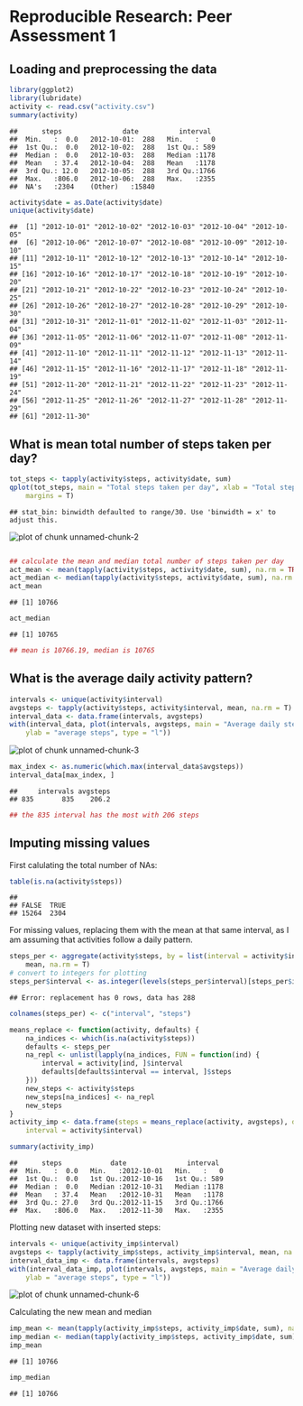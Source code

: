 # Reproducible Research: Peer Assessment 1


## Loading and preprocessing the data


```r
library(ggplot2)
library(lubridate)
activity <- read.csv("activity.csv")
summary(activity)
```

```
##      steps               date          interval   
##  Min.   :  0.0   2012-10-01:  288   Min.   :   0  
##  1st Qu.:  0.0   2012-10-02:  288   1st Qu.: 589  
##  Median :  0.0   2012-10-03:  288   Median :1178  
##  Mean   : 37.4   2012-10-04:  288   Mean   :1178  
##  3rd Qu.: 12.0   2012-10-05:  288   3rd Qu.:1766  
##  Max.   :806.0   2012-10-06:  288   Max.   :2355  
##  NA's   :2304    (Other)   :15840
```

```r
activity$date = as.Date(activity$date)
unique(activity$date)
```

```
##  [1] "2012-10-01" "2012-10-02" "2012-10-03" "2012-10-04" "2012-10-05"
##  [6] "2012-10-06" "2012-10-07" "2012-10-08" "2012-10-09" "2012-10-10"
## [11] "2012-10-11" "2012-10-12" "2012-10-13" "2012-10-14" "2012-10-15"
## [16] "2012-10-16" "2012-10-17" "2012-10-18" "2012-10-19" "2012-10-20"
## [21] "2012-10-21" "2012-10-22" "2012-10-23" "2012-10-24" "2012-10-25"
## [26] "2012-10-26" "2012-10-27" "2012-10-28" "2012-10-29" "2012-10-30"
## [31] "2012-10-31" "2012-11-01" "2012-11-02" "2012-11-03" "2012-11-04"
## [36] "2012-11-05" "2012-11-06" "2012-11-07" "2012-11-08" "2012-11-09"
## [41] "2012-11-10" "2012-11-11" "2012-11-12" "2012-11-13" "2012-11-14"
## [46] "2012-11-15" "2012-11-16" "2012-11-17" "2012-11-18" "2012-11-19"
## [51] "2012-11-20" "2012-11-21" "2012-11-22" "2012-11-23" "2012-11-24"
## [56] "2012-11-25" "2012-11-26" "2012-11-27" "2012-11-28" "2012-11-29"
## [61] "2012-11-30"
```


## What is mean total number of steps taken per day?


```r
tot_steps <- tapply(activity$steps, activity$date, sum)
qplot(tot_steps, main = "Total steps taken per day", xlab = "Total steps", ylab = "Count", 
    margins = T)
```

```
## stat_bin: binwidth defaulted to range/30. Use 'binwidth = x' to adjust this.
```

![plot of chunk unnamed-chunk-2](figure/unnamed-chunk-2.png) 

```r

## calculate the mean and median total number of steps taken per day
act_mean <- mean(tapply(activity$steps, activity$date, sum), na.rm = TRUE)
act_median <- median(tapply(activity$steps, activity$date, sum), na.rm = TRUE)
act_mean
```

```
## [1] 10766
```

```r
act_median
```

```
## [1] 10765
```

```r
## mean is 10766.19, median is 10765
```


## What is the average daily activity pattern?


```r
intervals <- unique(activity$interval)
avgsteps <- tapply(activity$steps, activity$interval, mean, na.rm = T)
interval_data <- data.frame(intervals, avgsteps)
with(interval_data, plot(intervals, avgsteps, main = "Average daily steps per interval", 
    ylab = "average steps", type = "l"))
```

![plot of chunk unnamed-chunk-3](figure/unnamed-chunk-3.png) 

```r
max_index <- as.numeric(which.max(interval_data$avgsteps))
interval_data[max_index, ]
```

```
##     intervals avgsteps
## 835       835    206.2
```

```r
## the 835 interval has the most with 206 steps
```


## Imputing missing values

First calulating the total number of NAs:

```r
table(is.na(activity$steps))
```

```
## 
## FALSE  TRUE 
## 15264  2304
```


For missing values, replacing them with the mean at that same interval, as I am assuming that activities follow a daily pattern.

```r
steps_per <- aggregate(activity$steps, by = list(interval = activity$interval), 
    mean, na.rm = T)
# convert to integers for plotting
steps_per$interval <- as.integer(levels(steps_per$interval)[steps_per$interval])
```

```
## Error: replacement has 0 rows, data has 288
```

```r
colnames(steps_per) <- c("interval", "steps")

means_replace <- function(activity, defaults) {
    na_indices <- which(is.na(activity$steps))
    defaults <- steps_per
    na_repl <- unlist(lapply(na_indices, FUN = function(ind) {
        interval = activity[ind, ]$interval
        defaults[defaults$interval == interval, ]$steps
    }))
    new_steps <- activity$steps
    new_steps[na_indices] <- na_repl
    new_steps
}
activity_imp <- data.frame(steps = means_replace(activity, avgsteps), date = activity$date, 
    interval = activity$interval)

summary(activity_imp)
```

```
##      steps            date               interval   
##  Min.   :  0.0   Min.   :2012-10-01   Min.   :   0  
##  1st Qu.:  0.0   1st Qu.:2012-10-16   1st Qu.: 589  
##  Median :  0.0   Median :2012-10-31   Median :1178  
##  Mean   : 37.4   Mean   :2012-10-31   Mean   :1178  
##  3rd Qu.: 27.0   3rd Qu.:2012-11-15   3rd Qu.:1766  
##  Max.   :806.0   Max.   :2012-11-30   Max.   :2355
```


Plotting new dataset with inserted steps:

```r
intervals <- unique(activity_imp$interval)
avgsteps <- tapply(activity_imp$steps, activity_imp$interval, mean, na.rm = T)
interval_data_imp <- data.frame(intervals, avgsteps)
with(interval_data_imp, plot(intervals, avgsteps, main = "Average daily steps per interval", 
    ylab = "average steps", type = "l"))
```

![plot of chunk unnamed-chunk-6](figure/unnamed-chunk-6.png) 


Calculating the new mean and median

```r
imp_mean <- mean(tapply(activity_imp$steps, activity_imp$date, sum), na.rm = TRUE)
imp_median <- median(tapply(activity_imp$steps, activity_imp$date, sum), na.rm = TRUE)
imp_mean
```

```
## [1] 10766
```

```r
imp_median
```

```
## [1] 10766
```

